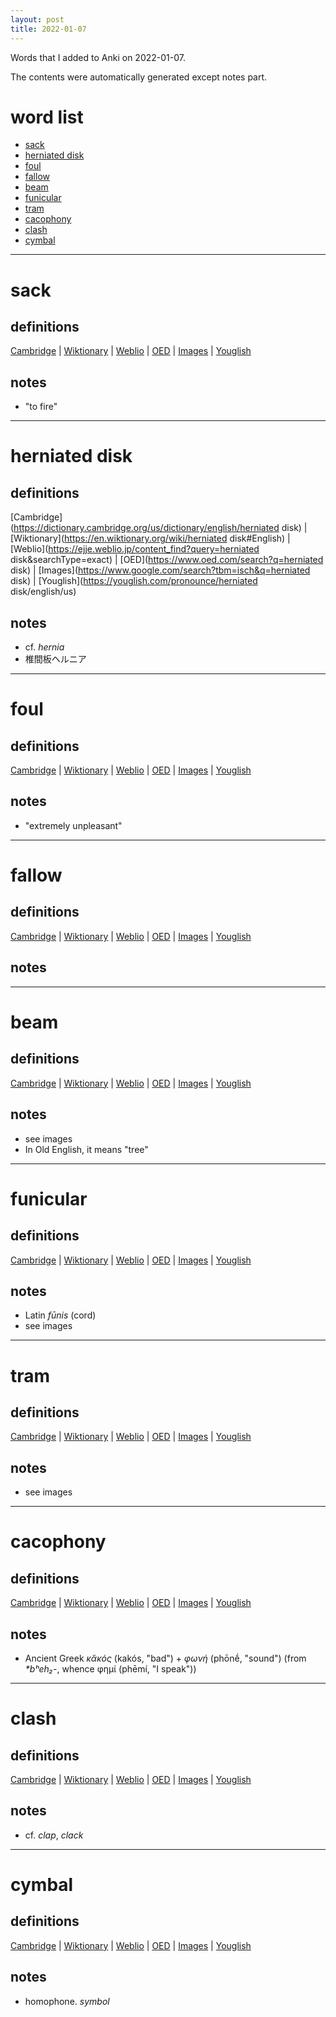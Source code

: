 ```yaml
---
layout: post
title: 2022-01-07
---
```


Words that I added to Anki on 2022-01-07.

The contents were automatically generated except notes part.
# word list
- [sack](#sack)
- [herniated disk](#herniated-disk)
- [foul](#foul)
- [fallow](#fallow)
- [beam](#beam)
- [funicular](#funicular)
- [tram](#tram)
- [cacophony](#cacophony)
- [clash](#clash)
- [cymbal](#cymbal)

---

# sack
## definitions
[Cambridge](https://dictionary.cambridge.org/us/dictionary/english/sack)
|
[Wiktionary](https://en.wiktionary.org/wiki/sack#English)
|
[Weblio](https://ejje.weblio.jp/content_find?query=sack&searchType=exact)
|
[OED](https://www.oed.com/search?q=sack)
|
[Images](https://www.google.com/search?tbm=isch&q=sack)
|
[Youglish](https://youglish.com/pronounce/sack/english/us)

## notes
- "to fire"

---

# herniated disk
## definitions
[Cambridge](https://dictionary.cambridge.org/us/dictionary/english/herniated disk)
|
[Wiktionary](https://en.wiktionary.org/wiki/herniated disk#English)
|
[Weblio](https://ejje.weblio.jp/content_find?query=herniated disk&searchType=exact)
|
[OED](https://www.oed.com/search?q=herniated disk)
|
[Images](https://www.google.com/search?tbm=isch&q=herniated disk)
|
[Youglish](https://youglish.com/pronounce/herniated disk/english/us)

## notes
- cf. *hernia*
- 椎間板ヘルニア

---

# foul
## definitions
[Cambridge](https://dictionary.cambridge.org/us/dictionary/english/foul)
|
[Wiktionary](https://en.wiktionary.org/wiki/foul#English)
|
[Weblio](https://ejje.weblio.jp/content_find?query=foul&searchType=exact)
|
[OED](https://www.oed.com/search?q=foul)
|
[Images](https://www.google.com/search?tbm=isch&q=foul)
|
[Youglish](https://youglish.com/pronounce/foul/english/us)

## notes
- "extremely unpleasant"

---

# fallow
## definitions
[Cambridge](https://dictionary.cambridge.org/us/dictionary/english/fallow)
|
[Wiktionary](https://en.wiktionary.org/wiki/fallow#English)
|
[Weblio](https://ejje.weblio.jp/content_find?query=fallow&searchType=exact)
|
[OED](https://www.oed.com/search?q=fallow)
|
[Images](https://www.google.com/search?tbm=isch&q=fallow)
|
[Youglish](https://youglish.com/pronounce/fallow/english/us)

## notes

---

# beam
## definitions
[Cambridge](https://dictionary.cambridge.org/us/dictionary/english/beam)
|
[Wiktionary](https://en.wiktionary.org/wiki/beam#English)
|
[Weblio](https://ejje.weblio.jp/content_find?query=beam&searchType=exact)
|
[OED](https://www.oed.com/search?q=beam)
|
[Images](https://www.google.com/search?tbm=isch&q=beam)
|
[Youglish](https://youglish.com/pronounce/beam/english/us)

## notes
- see images
- In Old English, it means "tree"

---

# funicular
## definitions
[Cambridge](https://dictionary.cambridge.org/us/dictionary/english/funicular)
|
[Wiktionary](https://en.wiktionary.org/wiki/funicular#English)
|
[Weblio](https://ejje.weblio.jp/content_find?query=funicular&searchType=exact)
|
[OED](https://www.oed.com/search?q=funicular)
|
[Images](https://www.google.com/search?tbm=isch&q=funicular)
|
[Youglish](https://youglish.com/pronounce/funicular/english/us)

## notes
- Latin *fūnis* (cord)
- see images

---

# tram
## definitions
[Cambridge](https://dictionary.cambridge.org/us/dictionary/english/tram)
|
[Wiktionary](https://en.wiktionary.org/wiki/tram#English)
|
[Weblio](https://ejje.weblio.jp/content_find?query=tram&searchType=exact)
|
[OED](https://www.oed.com/search?q=tram)
|
[Images](https://www.google.com/search?tbm=isch&q=tram)
|
[Youglish](https://youglish.com/pronounce/tram/english/us)

## notes
- see images

---

# cacophony
## definitions
[Cambridge](https://dictionary.cambridge.org/us/dictionary/english/cacophony)
|
[Wiktionary](https://en.wiktionary.org/wiki/cacophony#English)
|
[Weblio](https://ejje.weblio.jp/content_find?query=cacophony&searchType=exact)
|
[OED](https://www.oed.com/search?q=cacophony)
|
[Images](https://www.google.com/search?tbm=isch&q=cacophony)
|
[Youglish](https://youglish.com/pronounce/cacophony/english/us)

## notes
- Ancient Greek *κᾰκός* (kakós, "bad") + *φωνή* (phōnḗ, "sound") (from *\*bʰeh₂-*, whence φημί (phēmí, "I speak"))

---

# clash
## definitions
[Cambridge](https://dictionary.cambridge.org/us/dictionary/english/clash)
|
[Wiktionary](https://en.wiktionary.org/wiki/clash#English)
|
[Weblio](https://ejje.weblio.jp/content_find?query=clash&searchType=exact)
|
[OED](https://www.oed.com/search?q=clash)
|
[Images](https://www.google.com/search?tbm=isch&q=clash)
|
[Youglish](https://youglish.com/pronounce/clash/english/us)

## notes
- cf. *clap*, *clack*

---

# cymbal
## definitions
[Cambridge](https://dictionary.cambridge.org/us/dictionary/english/cymbal)
|
[Wiktionary](https://en.wiktionary.org/wiki/cymbal#English)
|
[Weblio](https://ejje.weblio.jp/content_find?query=cymbal&searchType=exact)
|
[OED](https://www.oed.com/search?q=cymbal)
|
[Images](https://www.google.com/search?tbm=isch&q=cymbal)
|
[Youglish](https://youglish.com/pronounce/cymbal/english/us)

## notes
- homophone. *symbol*

